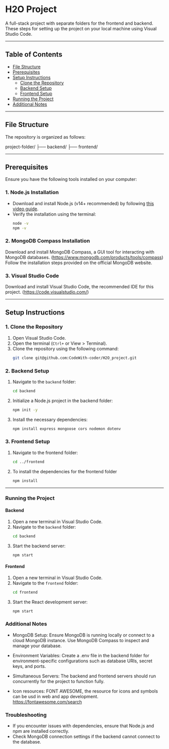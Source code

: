 
# H2O Project

A full-stack project with separate folders for the frontend and backend. These steps for setting up the project on your local machine using Visual Studio Code.

---

## Table of Contents

- [File Structure](#file-structure)
- [Prerequisites](#prerequisites)
- [Setup Instructions](#setup-instructions)
  - [Clone the Repository](#clone-the-repository)
  - [Backend Setup](#backend-setup)
  - [Frontend Setup](#frontend-setup)
- [Running the Project](#running-the-project)
- [Additional Notes](#additional-notes)

---

## File Structure

The repository is organized as follows:

project-folder/  ├── backend/
                 ├── frontend/

---

## Prerequisites

Ensure you have the following tools installed on your computer:

### 1. Node.js Installation

- Download and install Node.js (v14+ recommended) by following [this video guide](https://youtu.be/TdzIb4Wfao0?si=H-98CTP4f3H4FbKk).
- Verify the installation using the terminal:
  ```bash
  node -v
  npm -v


### 2. MongoDB Compass Installation

Download and install MongoDB Compass, a GUI tool for interacting with MongoDB databases. (https://www.mongodb.com/products/tools/compass)
Follow the installation steps provided on the official MongoDB website.



### 3. Visual Studio Code

Download and install Visual Studio Code, the recommended IDE for this project. (https://code.visualstudio.com/)



---

## Setup Instructions

### 1. Clone the Repository

1. Open Visual Studio Code.  
2. Open the terminal (`Ctrl+` or View > Terminal).  
3. Clone the repository using the following command:
   ```bash
   git clone git@github.com:CodeWith-coder/H2O_project.git

### 2. Backend Setup

1. Navigate to the `backend` folder:
   ```bash
   cd backend

2. Initialize a Node.js project in the backend folder:
   ```bash
   npm init -y

3. Install the necessary dependencies:
   ```bash
   npm install express mongoose cors nodemon dotenv

### 3. Frontend Setup

1. Navigate to the frontend folder:
   ```bash
   cd ../frontend

2. To install the dependencies for the frontend folder
   ```bash
   npm install

---
### Running the Project


#### Backend

1. Open a new terminal in Visual Studio Code.
2. Navigate to the `backend` folder:
   ```bash
   cd backend

3. Start the backend server:
   ```bash
   npm start

#### Frontend

1. Open a new terminal in Visual Studio Code.
2. Navigate to the `frontend` folder:
   ```bash
   cd frontend

3. Start the React development server:
   ```bash
   npm start


### Additional Notes
- MongoDB Setup: Ensure MongoDB is running locally or connect to a cloud MongoDB instance. Use MongoDB Compass to inspect and manage your database.
- Environment Variables: Create a .env file in the backend folder for environment-specific configurations such as database URIs, secret keys, and ports.
- Simultaneous Servers: The backend and frontend servers should run concurrently for the project to function fully.

- Icon resources: FONT AWESOME, the resource for icons and symbols can be usd in web and app development. https://fontawesome.com/search 


### Troubleshooting
- If you encounter issues with dependencies, ensure that Node.js and npm are installed correctly.
- Check MongoDB connection settings if the backend cannot connect to the database.



